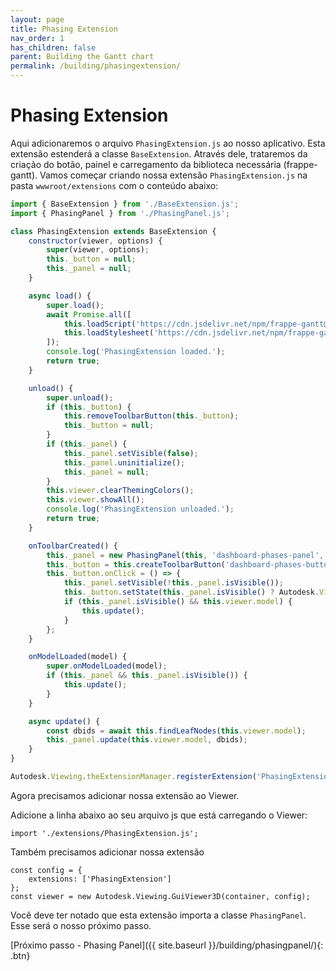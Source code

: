 ```yaml
---
layout: page
title: Phasing Extension
nav_order: 1
has_children: false
parent: Building the Gantt chart
permalink: /building/phasingextension/
---
```


# Phasing Extension

Aqui adicionaremos o arquivo `PhasingExtension.js` ao nosso aplicativo. Esta extensão estenderá a classe `BaseExtension`.
Através dele, trataremos da criação do botão, painel e carregamento da biblioteca necessária (frappe-gantt).
Vamos começar criando nossa extensão  `PhasingExtension.js` na pasta `wwwroot/extensions` com o conteúdo abaixo:

```js
import { BaseExtension } from './BaseExtension.js';
import { PhasingPanel } from './PhasingPanel.js';

class PhasingExtension extends BaseExtension {
    constructor(viewer, options) {
        super(viewer, options);
        this._button = null;
        this._panel = null;
    }

    async load() {
        super.load();
        await Promise.all([
            this.loadScript('https://cdn.jsdelivr.net/npm/frappe-gantt@0.6.1/dist/frappe-gantt.js', 'FrappeGantt'),
            this.loadStylesheet('https://cdn.jsdelivr.net/npm/frappe-gantt@0.6.1/dist/frappe-gantt.css')
        ]);
        console.log('PhasingExtension loaded.');
        return true;
    }

    unload() {
        super.unload();
        if (this._button) {
            this.removeToolbarButton(this._button);
            this._button = null;
        }
        if (this._panel) {
            this._panel.setVisible(false);
            this._panel.uninitialize();
            this._panel = null;
        }
        this.viewer.clearThemingColors();
        this.viewer.showAll();
        console.log('PhasingExtension unloaded.');
        return true;
    }

    onToolbarCreated() {
        this._panel = new PhasingPanel(this, 'dashboard-phases-panel', 'Schedule', { x: 10, y: 10 });//
        this._button = this.createToolbarButton('dashboard-phases-button', 'https://img.icons8.com/small/32/000000/gantt-chart.png', 'Show Gantt Chart');//
        this._button.onClick = () => {
            this._panel.setVisible(!this._panel.isVisible());
            this._button.setState(this._panel.isVisible() ? Autodesk.Viewing.UI.Button.State.ACTIVE : Autodesk.Viewing.UI.Button.State.INACTIVE);
            if (this._panel.isVisible() && this.viewer.model) {
                this.update();
            }
        };
    }

    onModelLoaded(model) {
        super.onModelLoaded(model);
        if (this._panel && this._panel.isVisible()) {
            this.update();
        }
    }

    async update() {
        const dbids = await this.findLeafNodes(this.viewer.model);
        this._panel.update(this.viewer.model, dbids);
    }
}

Autodesk.Viewing.theExtensionManager.registerExtension('PhasingExtension', PhasingExtension);
```

Agora precisamos adicionar nossa extensão ao Viewer.

Adicione a linha abaixo ao seu arquivo js que está carregando o Viewer:

```
import './extensions/PhasingExtension.js';
```

Também precisamos adicionar nossa extensão

```
const config = {
    extensions: ['PhasingExtension']
};
const viewer = new Autodesk.Viewing.GuiViewer3D(container, config);
```

Você deve ter notado que esta extensão importa a classe `PhasingPanel`. Esse será o nosso próximo passo.

[Próximo passo - Phasing Panel]({{ site.baseurl }}/building/phasingpanel/){: .btn}
